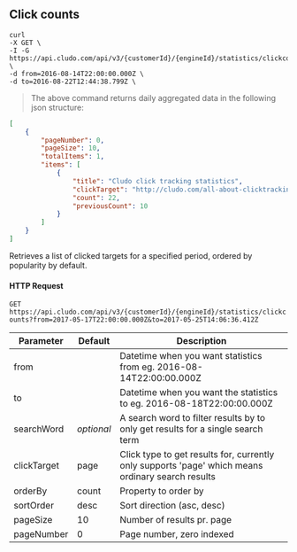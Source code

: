 <h2 id="statistics_clickcounts">Click counts</h2>

```shell
curl 
-X GET \
-I -G https://api.cludo.com/api/v3/{customerId}/{engineId}/statistics/clickcounts \
-d from=2016-08-14T22:00:00.000Z \
-d to=2016-08-22T12:44:38.799Z \
```

> The above command returns daily aggregated data in the following json structure:

```json
[
    {
        "pageNumber": 0,
        "pageSize": 10,
        "totalItems": 1,
        "items": [
            {
                "title": "Cludo click tracking statistics",
                "clickTarget": "http://cludo.com/all-about-clicktracking.pdf",
                "count": 22,
                "previousCount": 10
            }
        ]
    }
]
```

Retrieves a list of clicked targets for a specified period, ordered by popularity by default.





#### HTTP Request

`GET https://api.cludo.com/api/v3/{customerId}/{engineId}/statistics/clickcounts?from=2017-05-17T22:00:00.000Z&to=2017-05-25T14:06:36.412Z`

Parameter | Default | Description 
--------- | ------- | -----------
from |  |  Datetime when you want statistics from eg. 2016-08-14T22:00:00.000Z
to |  | Datetime when you want the statistics to eg. 2016-08-18T22:00:00.000Z
searchWord | _optional_ | A search word to filter results by to only get results for a single search term
clickTarget | page | Click type to get results for, currently only supports 'page' which means ordinary search results
orderBy | count | Property to order by
sortOrder | desc | Sort direction (asc, desc)
pageSize | 10 | Number of results pr. page
pageNumber | 0 | Page number, zero indexed